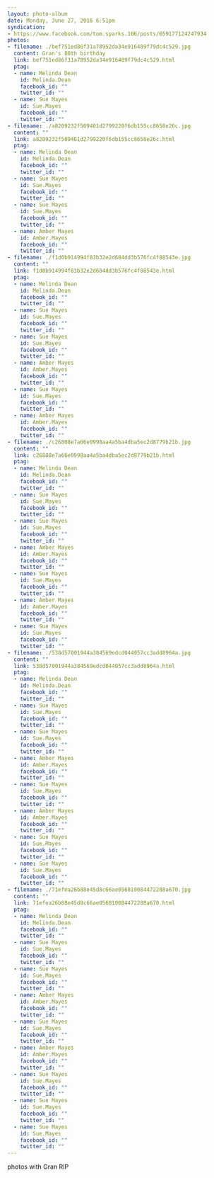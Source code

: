 ```yaml
---
layout: photo-album
date: Monday, June 27, 2016 6:51pm
syndication:
- https://www.facebook.com/tom.sparks.106/posts/659177124247934
photos:
- filename: ./bef751ed86f31a78952da34e916489f79dc4c529.jpg
  content: Gran's 80th birthday
  link: bef751ed86f31a78952da34e916489f79dc4c529.html
  ptag:
  - name: Melinda Dean
    id: Melinda.Dean
    facebook_id: ""
    twitter_id: ""
  - name: Sue Mayes
    id: Sue.Mayes
    facebook_id: ""
    twitter_id: ""
- filename: ./a8209232f509401d2799220f6db155cc8658e26c.jpg
  content: ""
  link: a8209232f509401d2799220f6db155cc8658e26c.html
  ptag:
  - name: Melinda Dean
    id: Melinda.Dean
    facebook_id: ""
    twitter_id: ""
  - name: Sue Mayes
    id: Sue.Mayes
    facebook_id: ""
    twitter_id: ""
  - name: Sue Mayes
    id: Sue.Mayes
    facebook_id: ""
    twitter_id: ""
  - name: Amber Mayes
    id: Amber.Mayes
    facebook_id: ""
    twitter_id: ""
- filename: ./f1d0b914994f83b32e2d684dd3b576fc4f88543e.jpg
  content: ""
  link: f1d0b914994f83b32e2d684dd3b576fc4f88543e.html
  ptag:
  - name: Melinda Dean
    id: Melinda.Dean
    facebook_id: ""
    twitter_id: ""
  - name: Sue Mayes
    id: Sue.Mayes
    facebook_id: ""
    twitter_id: ""
  - name: Sue Mayes
    id: Sue.Mayes
    facebook_id: ""
    twitter_id: ""
  - name: Amber Mayes
    id: Amber.Mayes
    facebook_id: ""
    twitter_id: ""
  - name: Sue Mayes
    id: Sue.Mayes
    facebook_id: ""
    twitter_id: ""
  - name: Amber Mayes
    id: Amber.Mayes
    facebook_id: ""
    twitter_id: ""
- filename: ./c26808e7a66e0998aa4a5ba4dba5ec2d8779b21b.jpg
  content: ""
  link: c26808e7a66e0998aa4a5ba4dba5ec2d8779b21b.html
  ptag:
  - name: Melinda Dean
    id: Melinda.Dean
    facebook_id: ""
    twitter_id: ""
  - name: Sue Mayes
    id: Sue.Mayes
    facebook_id: ""
    twitter_id: ""
  - name: Sue Mayes
    id: Sue.Mayes
    facebook_id: ""
    twitter_id: ""
  - name: Amber Mayes
    id: Amber.Mayes
    facebook_id: ""
    twitter_id: ""
  - name: Sue Mayes
    id: Sue.Mayes
    facebook_id: ""
    twitter_id: ""
  - name: Amber Mayes
    id: Amber.Mayes
    facebook_id: ""
    twitter_id: ""
  - name: Sue Mayes
    id: Sue.Mayes
    facebook_id: ""
    twitter_id: ""
- filename: ./538d57001944a384569edcd044957cc3add8964a.jpg
  content: ""
  link: 538d57001944a384569edcd044957cc3add8964a.html
  ptag:
  - name: Melinda Dean
    id: Melinda.Dean
    facebook_id: ""
    twitter_id: ""
  - name: Sue Mayes
    id: Sue.Mayes
    facebook_id: ""
    twitter_id: ""
  - name: Sue Mayes
    id: Sue.Mayes
    facebook_id: ""
    twitter_id: ""
  - name: Amber Mayes
    id: Amber.Mayes
    facebook_id: ""
    twitter_id: ""
  - name: Sue Mayes
    id: Sue.Mayes
    facebook_id: ""
    twitter_id: ""
  - name: Amber Mayes
    id: Amber.Mayes
    facebook_id: ""
    twitter_id: ""
  - name: Sue Mayes
    id: Sue.Mayes
    facebook_id: ""
    twitter_id: ""
  - name: Sue Mayes
    id: Sue.Mayes
    facebook_id: ""
    twitter_id: ""
- filename: ./71efea26b88e45d8c66ae056810084472288a670.jpg
  content: ""
  link: 71efea26b88e45d8c66ae056810084472288a670.html
  ptag:
  - name: Melinda Dean
    id: Melinda.Dean
    facebook_id: ""
    twitter_id: ""
  - name: Sue Mayes
    id: Sue.Mayes
    facebook_id: ""
    twitter_id: ""
  - name: Sue Mayes
    id: Sue.Mayes
    facebook_id: ""
    twitter_id: ""
  - name: Amber Mayes
    id: Amber.Mayes
    facebook_id: ""
    twitter_id: ""
  - name: Sue Mayes
    id: Sue.Mayes
    facebook_id: ""
    twitter_id: ""
  - name: Amber Mayes
    id: Amber.Mayes
    facebook_id: ""
    twitter_id: ""
  - name: Sue Mayes
    id: Sue.Mayes
    facebook_id: ""
    twitter_id: ""
  - name: Sue Mayes
    id: Sue.Mayes
    facebook_id: ""
    twitter_id: ""
  - name: Sue Mayes
    id: Sue.Mayes
    facebook_id: ""
    twitter_id: ""
---
```

photos with Gran RIP
